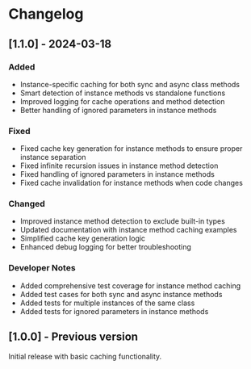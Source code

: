 # Changelog

## [1.1.0] - 2024-03-18

### Added
- Instance-specific caching for both sync and async class methods
- Smart detection of instance methods vs standalone functions
- Improved logging for cache operations and method detection
- Better handling of ignored parameters in instance methods

### Fixed
- Fixed cache key generation for instance methods to ensure proper instance separation
- Fixed infinite recursion issues in instance method detection
- Fixed handling of ignored parameters in instance methods
- Fixed cache invalidation for instance methods when code changes

### Changed
- Improved instance method detection to exclude built-in types
- Updated documentation with instance method caching examples
- Simplified cache key generation logic
- Enhanced debug logging for better troubleshooting

### Developer Notes
- Added comprehensive test coverage for instance method caching
- Added test cases for both sync and async instance methods
- Added tests for multiple instances of the same class
- Added tests for ignored parameters in instance methods

## [1.0.0] - Previous version

Initial release with basic caching functionality.

